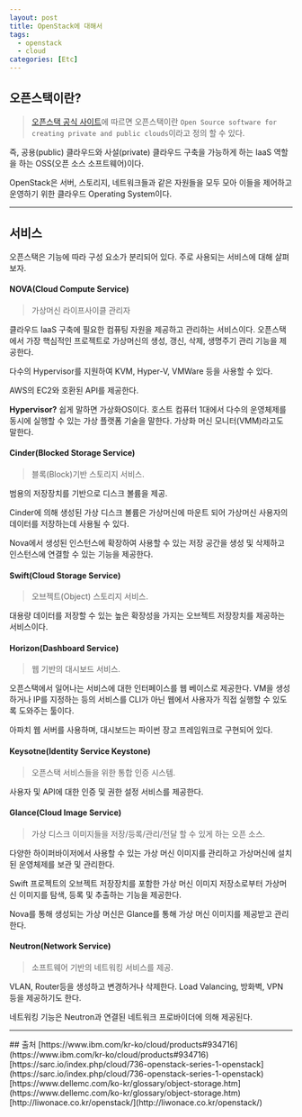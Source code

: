 ```yaml
---
layout: post
title: OpenStack에 대해서
tags:
  - openstack
  - cloud
categories: [Etc]
---
```

## 오픈스택이란?
> [오픈스택 공식 사이트](www.openstack.org)에 따르면 오픈스택이란 `Open Source software for creating private and public clouds`이라고 정의 할 수 있다.

즉, 공용(public) 클라우드와 사설(private) 클라우드 구축을 가능하게 하는 IaaS 역할을 하는 OSS(오픈 소스 소프트웨어)이다.

OpenStack은 서버, 스토리지, 네트워크들과 같은 자원들을 모두 모아 이들을 제어하고 운영하기 위한 클라우드 Operating System이다.
<hr>

## 서비스
오픈스택은 기능에 따라 구성 요소가 분리되어 있다. 주로 사용되는 서비스에 대해 살펴보자.

#### <i class="fa fa-cogs"></i> NOVA(Cloud Compute Service)
>가상머신 라이프사이클 관리자

클라우드 IaaS 구축에 필요한 컴퓨팅 자원을 제공하고 관리하는 서비스이다. 오픈스택에서 가장 핵심적인 프로젝트로 가상머신의 생성, 갱신, 삭제, 생명주기 관리 기능을 제공한다.

다수의 Hypervisor를 지원하여 KVM, Hyper-V, VMWare 등을 사용할 수 있다.

AWS의 EC2와 호환된 API를 제공한다.

**<i class="fa fa-question-circle"></i> Hypervisor?**
쉽게 말하면 가상화OS이다. 호스트 컴퓨터 1대에서 다수의 운영체제를 동시에 실행할 수 있는 가상 플랫폼 기술을 말한다. 가상화 머신 모니터(VMM)라고도 말한다.

#### <i class="fa fa-database"></i> Cinder(Blocked Storage Service)
> 블록(Block)기반 스토리지 서비스.

범용의 저장장치를 기반으로 디스크 볼륨을 제공.

Cinder에 의해 생성된 가상 디스크 볼륨은 가상머신에 마운트 되어 가상머신 사용자의 데이터를 저장하는데 사용될 수 있다.

Nova에서 생성된 인스턴스에 확장하여 사용할 수 있는 저장 공간을 생성 및 삭제하고 인스턴스에 연결할 수 있는 기능을 제공한다.

#### <i class="fa fa-archive"></i> Swift(Cloud Storage Service)
> 오브젝트(Object) 스토리지 서비스.

대용량 데이터를 저장할 수 있는 높은 확장성을 가지는 오브젝트 저장장치를 제공하는 서비스이다.

#### <i class="fa fa-desktop"></i> Horizon(Dashboard Service)
> 웹 기반의 대시보드 서비스.

오픈스택에서 일어나는 서비스에 대한 인터페이스를 웹 베이스로 제공한다. VM을 생성하거나 IP를 지정하는 등의 서비스를 CLI가 아닌 웹에서 사용자가 직접 실행할 수 있도록 도와주는 툴이다.

아파치 웹 서버를 사용하며, 대시보드는 파이썬 장고 프레임워크로 구현되어 있다.

#### <i class="fa fa-unlock-alt"></i> Keysotne(Identity Service Keystone)
> 오픈스택 서비스들을 위한 통합 인증 시스템.

사용자 및 API에 대한 인증 및 권한 설정 서비스를 제공한다.

#### <i class="fa fa-image"></i> Glance(Cloud Image Service)
> 가상 디스크 이미지들을 저장/등록/관리/전달 할 수 있게 하는 오픈 소스.

다양한 하이퍼바이저에서 사용할 수 있는 가상 머신 이미지를 관리하고 가상머신에 설치 된 운영체제를 보관 및 관리한다.

Swift 프로젝트의 오브젝트 저장장치를 포함한 가상 머신 이미지 저장소로부터 가상머신 이미지를 탐색, 등록 및 추출하는 기능을 제공한다.

Nova를 통해 생성되는 가상 머신은 Glance를 통해 가상 머신 이미지를 제공받고 관리한다.

#### <i class="fa fa-network-wired"></i> Neutron(Network Service)
> 소프트웨어 기반의 네트워킹 서비스를 제공.

VLAN, Router등을 생성하고 변경하거나 삭제한다. Load Valancing, 방화벽, VPN 등을 제공하기도 한다.

네트워킹 기능은 Neutron과 연결된 네트워크 프로바이더에 의해 제공된다.
<hr>
## 출처
[https://www.ibm.com/kr-ko/cloud/products#934716](https://www.ibm.com/kr-ko/cloud/products#934716)
[https://sarc.io/index.php/cloud/736-openstack-series-1-openstack](https://sarc.io/index.php/cloud/736-openstack-series-1-openstack)
[https://www.dellemc.com/ko-kr/glossary/object-storage.htm](https://www.dellemc.com/ko-kr/glossary/object-storage.htm)
[http://liwonace.co.kr/openstack/](http://liwonace.co.kr/openstack/)
